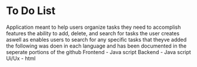 # To Do List
Application meant to help users organize tasks they need to accomplish
features the ability to add, delete, and search for tasks the user creates aswell as enables users to search for any specific tasks that theyve added
the following was doen in each language and has been documented in the seperate portions of the github
Frontend - Java script
Backend - Java script
Ui/Ux - html
